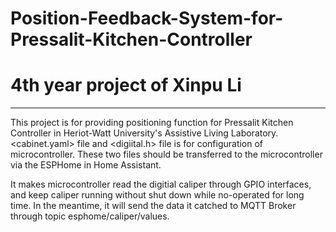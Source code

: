 # Position-Feedback-System-for-Pressalit-Kitchen-Controller
# 4th year project of Xinpu Li
-----------------------------------------------------------------
This project is for providing positioning function for Pressalit Kitchen Controller in Heriot-Watt University's Assistive Living Laboratory. 
<cabinet.yaml> file and <digiital.h> file is for configuration of microcontroller. These two files should be transferred to the microcontroller via the ESPHome in Home Assistant.

It makes microcontroller read the digitial caliper through GPIO interfaces, and keep caliper running without shut down while no-operated for long time. In the meantime, it will send the data it catched to MQTT Broker through topic esphome/caliper/values.
